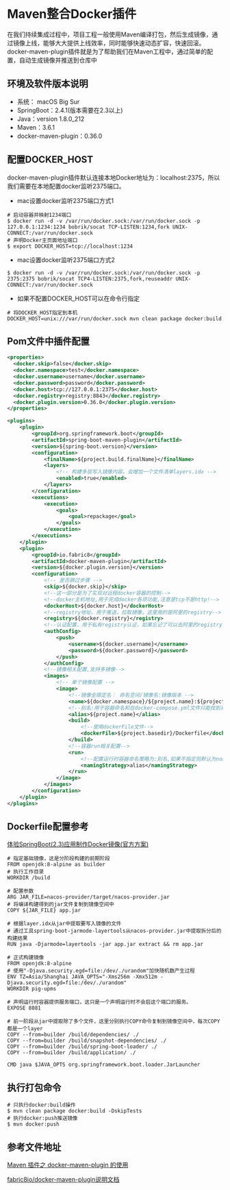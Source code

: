 # Maven整合Docker插件

​	在我们持续集成过程中，项目工程一般使用Maven编译打包，然后生成镜像，通过镜像上线，能够大大提供上线效率，同时能够快速动态扩容，快速回滚。docker-maven-plugin插件就是为了帮助我们在Maven工程中，通过简单的配置，自动生成镜像并推送到仓库中

## 环境及软件版本说明

* 系统： macOS Big Sur
* SpringBoot：2.4.1(版本需要在2.3以上)
* Java：version 1.8.0_212
* Maven：3.6.1
* docker-maven-plugin：0.36.0

## 配置DOCKER_HOST

docker-maven-plugin插件默认连接本地Docker地址为：localhost:2375，所以我们需要在本地配置docker监听2375端口。

* mac设置docker监听2375端口方式1

```shell
# 启动容器并映射1234端口
$ docker run -d -v /var/run/docker.sock:/var/run/docker.sock -p 127.0.0.1:1234:1234 bobrik/socat TCP-LISTEN:1234,fork UNIX-CONNECT:/var/run/docker.sock
# 声明Docker主页面地址端口
$ export DOCKER_HOST=tcp://localhost:1234
```

* mac设置docker监听2375端口方式2

```shell
$ docker run -d -v /var/run/docker.sock:/var/run/docker.sock -p 2375:2375 bobrik/socat TCP4-LISTEN:2375,fork,reuseaddr UNIX-CONNECT:/var/run/docker.sock
```

* 如果不配置DOCKER_HOST可以在命令行指定

```shell
# 将DOCKER_HOST指定到本机
DOCKER_HOST=unix:///var/run/docker.sock mvn clean package docker:build
```

## Pom文件中插件配置

```xml
<properties>
  <docker.skip>false</docker.skip>
  <docker.namespace>test</docker.namespace>
  <docker.username>username</docker.username>
  <docker.password>password</docker.password>
  <docker.host>tcp://127.0.0.1:2375</docker.host>
  <docker.registry>registry:8843</docker.registry>
  <docker.plugin.version>0.36.0</docker.plugin.version>
</properties>

<plugins>
    <plugin>
        <groupId>org.springframework.boot</groupId>
        <artifactId>spring-boot-maven-plugin</artifactId>
        <version>${spring-boot.version}</version>
        <configuration>
            <finalName>${project.build.finalName}</finalName>
            <layers>
                <!-- 构建多层写入镜像内容，会增加一个文件清单layers.idx -->
                <enabled>true</enabled>
            </layers>
        </configuration>
        <executions>
            <execution>
                <goals>
                    <goal>repackage</goal>
                </goals>
            </execution>
        </executions>
    </plugin>
    <plugin>
        <groupId>io.fabric8</groupId>
        <artifactId>docker-maven-plugin</artifactId>
        <version>${docker.plugin.version}</version>
        <configuration>
            <!-- 是否跳过步骤 -->
            <skip>${docker.skip}</skip>
            <!--这一部分是为了实现对远程docker容器的控制-->
            <!--docker主机地址,用于完成docker各项功能,注意是tcp不是http!-->
            <dockerHost>${docker.host}</dockerHost>
            <!--registry地址，用于推送，拉取镜像，这里用的是阿里的registry-->
            <registry>${docker.registry}</registry>
            <!--认证配置，用于私有registry认证，如果忘记了可以去阿里的registry查看-->
            <authConfig>
                <push>
                    <username>${docker.username}</username>
                    <password>${docker.password}</password>
                </push>
            </authConfig>
            <!--镜像相关配置,支持多镜像-->
            <images>
                <!-- 单个镜像配置 -->
                <image>
                    <!--镜像全限定名： 命名空间/镜像名:镜像版本 -->
                    <name>${docker.namespace}/${project.name}:${project.version}</name>
                    <!--别名:用于容器命名和在docker-compose.yml文件只能找到对应名字的配置-->
                    <alias>${project.name}</alias>
                    <build>
                        <!--使用dockerFile文件-->
                        <dockerFile>${project.basedir}/Dockerfile</dockerFile>
                    </build>
                    <!--容器run相关配置-->
                    <run>
                        <!--配置运行时容器命名策略为:别名,如果不指定则默认为none,即使用随机分配名称-->
                        <namingStrategy>alias</namingStrategy>
                    </run>
                </image>
            </images>
        </configuration>
    </plugin>
</plugins>
```

## Dockerfile配置参考

[体验SpringBoot(2.3)应用制作Docker镜像(官方方案)](https://blog.csdn.net/boling_cavalry/article/details/106597358)

```shell
# 指定基础镜像，这是分阶段构建的前期阶段
FROM openjdk:8-alpine as builder
# 执行工作目录
WORKDIR /build

# 配置参数
ARG JAR_FILE=nacos-provider/target/nacos-provider.jar
# 将编译构建得到的jar文件复制到镜像空间中
COPY ${JAR_FILE} app.jar

# 根据layer.idx从jar中提取要写入镜像的文件
# 通过工具spring-boot-jarmode-layertools从nacos-provider.jar中提取拆分后的构建结果
RUN java -Djarmode=layertools -jar app.jar extract && rm app.jar

# 正式构建镜像
FROM openjdk:8-alpine
# 使用"-Djava.security.egd=file:/dev/./urandom"加快随机数产生过程
ENV TZ=Asia/Shanghai JAVA_OPTS="-Xms256m -Xmx512m -Djava.security.egd=file:/dev/./urandom"
WORKDIR pig-upms

# 声明运行时容器提供服务端口，这只是一个声明运行时不会启这个端口的服务。
EXPOSE 8081

# 前一阶段从jar中提取除了多个文件，这里分别执行COPY命令复制到镜像空间中，每次COPY都是一个layer
COPY --from=builder /build/dependencies/ ./
COPY --from=builder /build/snapshot-dependencies/ ./
COPY --from=builder /build/spring-boot-loader/ ./
COPY --from=builder /build/application/ ./

CMD java $JAVA_OPTS org.springframework.boot.loader.JarLauncher
```

## 执行打包命令

```shell
# 只执行docker:build操作
$ mvn clean package docker:build -DskipTests
# 执行docker:push推送镜像
$ mvn docker:push
```

## 参考文件地址

[Maven 插件之 docker-maven-plugin 的使用](https://www.cnblogs.com/jpfss/p/10945324.html)

[fabric8io/docker-maven-plugin说明文档](fabric8io/docker-maven-plugin)

